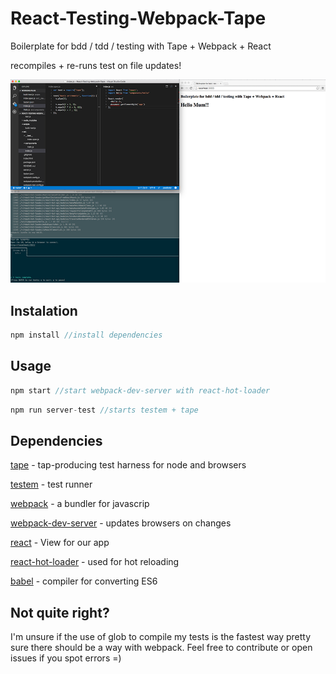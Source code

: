 # React-Testing-Webpack-Tape

Boilerplate for bdd / tdd / testing with Tape + Webpack + React

recompiles + re-runs test on file updates!


![](react-tape-test-suite.png)



## Instalation

```javascript
npm install //install dependencies
```


## Usage

```javascript
npm start //start webpack-dev-server with react-hot-loader
```
```javascript
npm run server-test //starts testem + tape
```

## Dependencies

[tape](https://github.com/substack/tape) - tap-producing test harness for node and browsers

[testem](https://github.com/airportyh/testem) - test runner

[webpack](https://github.com/airportyh/testem) - a bundler for javascrip

[webpack-dev-server](https://github.com/webpack/webpack-dev-server) - updates browsers on changes

[react](https://github.com/facebook/react) - View for our app

[react-hot-loader](https://github.com/gaearon/react-hot-loader) - used for hot reloading

[babel](https://github.com/babel/babel) - compiler for converting ES6


## Not quite right?

I'm unsure if the use of glob to compile my tests is the fastest way pretty sure there should be a way with webpack. Feel free to contribute or open issues if you spot errors =)